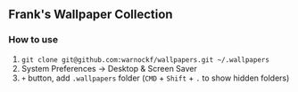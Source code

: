 ## Frank's Wallpaper Collection
### How to use
1. `git clone git@github.com:warnockf/wallpapers.git ~/.wallpapers`
2. System Preferences -> Desktop & Screen Saver
3. `+` button, add `.wallpapers` folder (`CMD` + `Shift` + `.` to show hidden folders)
